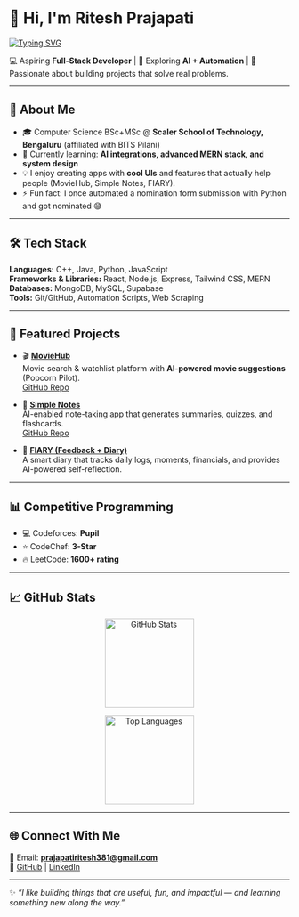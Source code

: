 # 👋 Hi, I'm Ritesh Prajapati  

[![Typing SVG](https://readme-typing-svg.demolab.com?font=Fira+Code&size=24&pause=1000&color=36BCF7&width=500&lines=Fullstack+Developer;AI+%26+Automation+Enthusiast;Competitive+Programmer;Always+Learning+🚀)](https://git.io/typing-svg)

💻 Aspiring **Full-Stack Developer** | 🧠 Exploring **AI + Automation** | 🎯 Passionate about building projects that solve real problems.  

---

## 🚀 About Me
- 🎓 Computer Science BSc+MSc @ **Scaler School of Technology, Bengaluru** (affiliated with BITS Pilani)  
- 🌱 Currently learning: **AI integrations, advanced MERN stack, and system design**  
- 💡 I enjoy creating apps with **cool UIs** and features that actually help people (MovieHub, Simple Notes, FIARY).  
- ⚡ Fun fact: I once automated a nomination form submission with Python and got nominated 😅  

---

## 🛠️ Tech Stack  
**Languages:** C++, Java, Python, JavaScript  
**Frameworks & Libraries:** React, Node.js, Express, Tailwind CSS, MERN  
**Databases:** MongoDB, MySQL, Supabase  
**Tools:** Git/GitHub, Automation Scripts, Web Scraping  

---

## 📌 Featured Projects  
- 🎬 [**MovieHub**](https://movie-hub404.vercel.app)  
  Movie search & watchlist platform with **AI-powered movie suggestions** (Popcorn Pilot).  
  [GitHub Repo](https://github.com/Ritesh381/Movie-Hub)  

- 📝 [**Simple Notes**](https://smpl-notes.vercel.app/)  
  AI-enabled note-taking app that generates summaries, quizzes, and flashcards.  
  [GitHub Repo](https://github.com/Ritesh381/Simple-Notes)  

- 📓 [**FIARY (Feedback + Diary)**](https://github.com/Ritesh381/FIARY)  
  A smart diary that tracks daily logs, moments, financials, and provides AI-powered self-reflection.  

---

## 📊 Competitive Programming  
- 💻 Codeforces: **Pupil**  
- ⭐ CodeChef: **3-Star**  
- 🔥 LeetCode: **1600+ rating**  

---

## 📈 GitHub Stats  

<p align="center">
  <img src="https://github-readme-stats.vercel.app/api?username=Ritesh381&show_icons=true&theme=tokyonight" alt="GitHub Stats" height="160" />
</p>

<p align="center">
  <img src="https://github-readme-stats.vercel.app/api/top-langs/?username=Ritesh381&layout=compact&theme=tokyonight" alt="Top Languages" height="160"/>
</p>

---

## 🌐 Connect With Me  
📧 Email: **prajapatiritesh381@gmail.com**  
🔗 [GitHub](https://github.com/Ritesh381) | [LinkedIn](https://www.linkedin.com/in/ritesh-prajapati-7830582a7/)

---

✨ *“I like building things that are useful, fun, and impactful — and learning something new along the way.”*  
